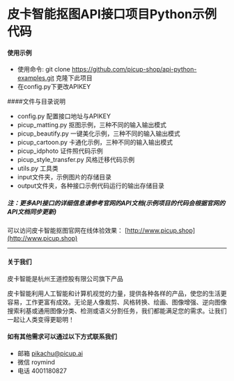 # 皮卡智能抠图API接口项目Python示例代码

#### 使用示例
- 使用命令: git clone https://github.com/picup-shop/api-python-examples.git 克隆下此项目
- 在config.py下更改APIKEY

####文件与目录说明

- config.py 配置接口地址与APIKEY
- picup_matting.py 抠图示例，三种不同的输入输出模式
- picup_beautify.py 一键美化示例，三种不同的输入输出模式
- picup_cartoon.py 卡通化示例，三种不同的输入输出模式
- picup_idphoto 证件照代码示例
- picup_style_transfer.py 风格迁移代码示例
- utils.py 工具类
- input文件夹，示例图片的存储目录
- output文件夹，各种接口示例代码运行的输出存储目录

##### 注：更多API接口的详细信息请参考官网的API文档(示例项目的代码会根据官网的API文档同步更新)
可以访问皮卡智能抠图官网在线体验效果： [http://www.picup.shop](http://www.picup.shop)

---
#### 关于我们
皮卡智能是杭州王道控股有限公司旗下产品

皮卡智能利用人工智能和计算机视觉的力量，提供各种各样的产品，使您的生活更容易，工作更富有成效。无论是人像裁剪、风格转换、绘画、图像增强、逆向图像搜索利基或通用图像分类、检测或语义分割任务，我们都能满足您的需求。让我们一起让人类变得更聪明！

#### 如有其他需求可以通过以下方式联系我们
- 邮箱
pikachu@picup.ai
- 微信
roymind
- 电话
4001180827